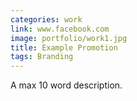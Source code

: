 ```yaml
---
categories: work
link: www.facebook.com
image: portfolio/work1.jpg
title: Example Promotion
tags: Branding
---
```


A max 10 word description.
